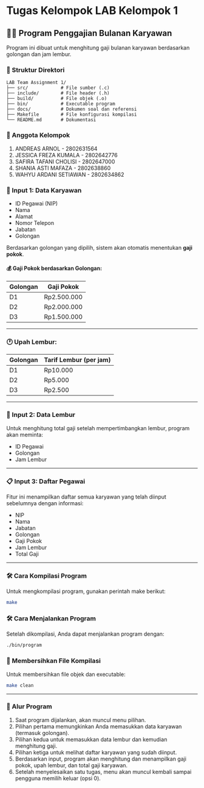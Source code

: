 # Tugas Kelompok LAB Kelompok 1

## 👨‍💼 Program Penggajian Bulanan Karyawan

Program ini dibuat untuk menghitung gaji bulanan karyawan berdasarkan golongan dan jam lembur.

### 📁 Struktur Direktori

```
LAB Team Assignment 1/
├── src/            # File sumber (.c)
├── include/        # File header (.h)
├── build/          # File objek (.o)
├── bin/            # Executable program
├── docs/           # Dokumen soal dan referensi
├── Makefile        # File konfigurasi kompilasi
└── README.md       # Dokumentasi
```

### 👥 Anggota Kelompok
1. ANDREAS ARNOL - 2802631564
2. JESSICA FREZA KUMALA - 2802642776
3. SAFIRA TAFANI CHOLISI - 2802647000
4. SHANIA ASTI MAFAZA - 2802638860
5. WAHYU ARDANI SETIAWAN - 2802634862

### 🔹 Input 1: Data Karyawan

- ID Pegawai (NIP)
- Nama
- Alamat
- Nomor Telepon
- Jabatan
- Golongan

Berdasarkan golongan yang dipilih, sistem akan otomatis menentukan **gaji pokok**.

#### 💰 Gaji Pokok berdasarkan Golongan:

| Golongan | Gaji Pokok  |
|----------|-------------|
| D1       | Rp2.500.000 |
| D2       | Rp2.000.000 |
| D3       | Rp1.500.000 |

---

### 🕐 Upah Lembur:

| Golongan | Tarif Lembur (per jam) |
|----------|------------------------|
| D1       | Rp10.000               |
| D2       | Rp5.000                |
| D3       | Rp2.500                |

---

### 🔸 Input 2: Data Lembur

Untuk menghitung total gaji setelah mempertimbangkan lembur, program akan meminta:

- ID Pegawai
- Golongan
- Jam Lembur

---

### 📋 Input 3: Daftar Pegawai

Fitur ini menampilkan daftar semua karyawan yang telah diinput sebelumnya dengan informasi:

- NIP
- Nama
- Jabatan
- Golongan
- Gaji Pokok
- Jam Lembur
- Total Gaji

---

### 🛠️ Cara Kompilasi Program

Untuk mengkompilasi program, gunakan perintah make berikut:

```bash
make
```

### 🛠️ Cara Menjalankan Program

Setelah dikompilasi, Anda dapat menjalankan program dengan:

```bash
./bin/program
```

### 🧹 Membersihkan File Kompilasi

Untuk membersihkan file objek dan executable:

```bash
make clean
```

---

### 🚀 Alur Program

1. Saat program dijalankan, akan muncul menu pilihan.
2. Pilihan pertama memungkinkan Anda memasukkan data karyawan (termasuk golongan).
3. Pilihan kedua untuk memasukkan data lembur dan kemudian menghitung gaji.
4. Pilihan ketiga untuk melihat daftar karyawan yang sudah diinput.
5. Berdasarkan input, program akan menghitung dan menampilkan gaji pokok, upah lembur, dan total gaji karyawan.
6. Setelah menyelesaikan satu tugas, menu akan muncul kembali sampai pengguna memilih keluar (opsi 0).
